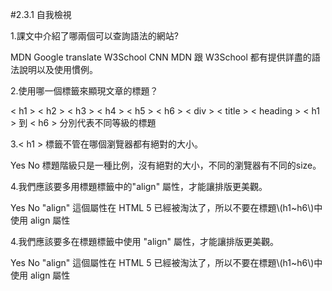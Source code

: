 #2.3.1 自我檢視


<quiz name="2.3.1 自我檢視">
    <question multiple>
        <p>1.課文中介紹了哪兩個可以查詢語法的網站?</p>
        <answer correct>MDN</answer>
        <answer>Google translate</answer>
        <answer correct>W3School</answer>
        <answer>CNN</answer>
        <explanation>MDN 跟 W3School 都有提供詳盡的語法說明以及使用慣例。</explanation>
    </question>
    <question multiple>
        <p>2.使用哪一個標籤來顯現文章的標題？</p>
        <answer correct>&lt; h1 &gt; &lt; h2 &gt; &lt; h3 &gt; &lt; h4 &gt; &lt; h5 &gt;  &lt; h6 &gt;</answer>
        <answer>&lt; div &gt;</answer>
        <answer>&lt; title &gt;</answer>
        <answer>&lt; heading &gt;</answer>
        <explanation>&lt; h1 &gt; 到 &lt; h6 &gt; 分別代表不同等級的標題</explanation>
    </question>
    <question>
        <p>3.&lt; h1 &gt; 標籤不管在哪個瀏覽器都有絕對的大小。</p>
        <answer>Yes</answer>
        <answer correct>No</answer>
        <explanation>標題階級只是一種比例，沒有絕對的大小，不同的瀏覽器有不同的size。</explanation>
    </question>
    <question>
    <p>4.我們應該要多用標題標籤中的"align" 屬性，才能讓排版更美觀。</p>
    <answer>Yes</answer>
    <answer correct>No</answer>
    <explanation>"align" 這個屬性在 HTML 5 已經被淘汰了，所以不要在標題\(h1~h6\)中使用 align 屬性</explanation>    
    </question>
    <question>
    <p>4.我們應該要多在標題標籤中使用 "align" 屬性，才能讓排版更美觀。</p>
    <answer>Yes</answer>
    <answer correct>No</answer>
    <explanation>"align" 這個屬性在 HTML 5 已經被淘汰了，所以不要在標題\(h1~h6\)中使用 align 屬性</explanation>    
    </question>
</quiz>
